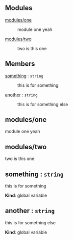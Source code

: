 ## Modules

<dl>
<dt><a href="#module_modules/one">modules/one</a></dt>
<dd><p>module one yeah</p>
</dd>
<dt><a href="#module_modules/two">modules/two</a></dt>
<dd><p>two is this one</p>
</dd>
</dl>

## Members

<dl>
<dt><a href="#something">something</a> : <code>string</code></dt>
<dd><p>this is for something</p>
</dd>
<dt><a href="#another">another</a> : <code>string</code></dt>
<dd><p>this is for something else</p>
</dd>
</dl>

<a name="module_modules/one"></a>
## modules/one
module one yeah

<a name="module_modules/two"></a>
## modules/two
two is this one

<a name="something"></a>
## something : <code>string</code>
this is for something

**Kind**: global variable  
<a name="another"></a>
## another : <code>string</code>
this is for something else

**Kind**: global variable  
